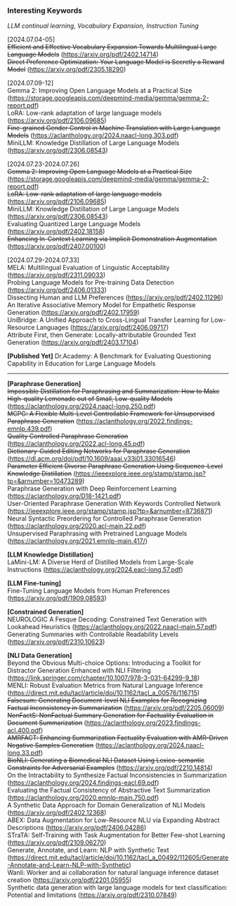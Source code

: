 ### Interesting Keywords
_LLM continual learning, Vocabulary Expansion, Instruction Tuning_

[2024.07.04-05]   
~~Efficient and Effective Vocabulary Expansion Towards Multilingual Large Language Models~~ (https://arxiv.org/pdf/2402.14714)   
~~Direct Preference Optimization: Your Language Model is Secretly a Reward Model~~ (https://arxiv.org/pdf/2305.18290)   

[2024.07.09-12]   
Gemma 2: Improving Open Language Models at a Practical Size (https://storage.googleapis.com/deepmind-media/gemma/gemma-2-report.pdf)   
LoRA: Low-rank adaptation of large language models (https://arxiv.org/pdf/2106.09685)   
~~Fine-grained Gender Control in Machine Translation with Large Language Models~~ (https://aclanthology.org/2024.naacl-long.303.pdf)   
MiniLLM: Knowledge Distillation of Large Language Models (https://arxiv.org/pdf/2306.08543)  

[2024.07.23-2024.07.26]   
~~Gemma 2: Improving Open Language Models at a Practical Size~~ (https://storage.googleapis.com/deepmind-media/gemma/gemma-2-report.pdf)   
~~LoRA: Low-rank adaptation of large language models~~ (https://arxiv.org/pdf/2106.09685)  
MiniLLM: Knowledge Distillation of Large Language Models (https://arxiv.org/pdf/2306.08543)  
Evaluating Quantized Large Language Models (https://arxiv.org/pdf/2402.18158)   
~~Enhancing In-Context Learning via Implicit Demonstration Augmentation~~ (https://arxiv.org/pdf/2407.00100)

[2024.07.29-2024.07.33]   
MELA: Multilingual Evaluation of Linguistic Acceptability (https://arxiv.org/pdf/2311.09033)   
Probing Language Models for Pre-training Data Detection (https://arxiv.org/pdf/2406.01333)   
Dissecting Human and LLM Preferences (https://arxiv.org/pdf/2402.11296)   
An Iterative Associative Memory Model for Empathetic Response Generation (https://arxiv.org/pdf/2402.17959)   
UniBridge: A Unified Approach to Cross-Lingual Transfer Learning for Low-Resource Languages (https://arxiv.org/pdf/2406.09717)  
Attribute First, then Generate: Locally-attributable Grounded Text Generation (https://arxiv.org/pdf/2403.17104)

**[Published Yet]**
Dr.Academy: A Benchmark for Evaluating Questioning Capability in Education for Large Language Models

--------------------------------------------   
**[Paraphrase Generation]**   
~~Impossible Distillation for Paraphrasing and Summarization: How to Make High-quality Lemonade out of Small, Low-quality Models~~ (https://aclanthology.org/2024.naacl-long.250.pdf)   
~~MCPG: A Flexible Multi-Level Controllable Framework for Unsupervised Paraphrase Generation~~ (https://aclanthology.org/2022.findings-emnlp.439.pdf)   
~~Quality Controlled Paraphrase Generation~~ (https://aclanthology.org/2022.acl-long.45.pdf)   
~~Dictionary-Guided Editing Networks for Paraphrase Generation~~ (https://dl.acm.org/doi/pdf/10.1609/aaai.v33i01.33016546)    
~~Parameter Efficient Diverse Paraphrase Generation Using Sequence-Level Knowledge Distillation~~ (https://ieeexplore.ieee.org/stamp/stamp.jsp?tp=&arnumber=10473289)   
Paraphrase Generation with Deep Reinforcement Learning (https://aclanthology.org/D18-1421.pdf)   
User-Oriented Paraphrase Generation With Keywords Controlled Network (https://ieeexplore.ieee.org/stamp/stamp.jsp?tp=&arnumber=8736871)   
Neural Syntactic Preordering for Controlled Paraphrase Generation (https://aclanthology.org/2020.acl-main.22.pdf)   
Unsupervised Paraphrasing with Pretrained Language Models (https://aclanthology.org/2021.emnlp-main.417/)   

**[LLM Knowledge Distillation]**   
LaMini-LM: A Diverse Herd of Distilled Models from Large-Scale Instructions (https://aclanthology.org/2024.eacl-long.57.pdf)   

**[LLM Fine-tuning]**   
Fine-Tuning Language Models from Human Preferences (https://arxiv.org/pdf/1909.08593)

**[Constrained Generation]**   
NEUROLOGIC A Fesque Decoding: Constrained Text Generation with Lookahead Heuristics (https://aclanthology.org/2022.naacl-main.57.pdf)  
Generating Summaries with Controllable Readability Levels (https://arxiv.org/pdf/2310.10623)

**[NLI Data Generation]**   
Beyond the Obvious Multi-choice Options: Introducing a Toolkit for Distractor Generation Enhanced with NLI Filtering (https://link.springer.com/chapter/10.1007/978-3-031-64299-9_18)   
MENLI: Robust Evaluation Metrics from Natural Language Inference (https://direct.mit.edu/tacl/article/doi/10.1162/tacl_a_00576/116715)   
~~Falsesum: Generating Document-level NLI Examples for Recognizing Factual Inconsistency in Summarization~~ (https://arxiv.org/pdf/2205.06009)   
~~NonFactS: NonFactual Summary Generation for Factuality Evaluation in Document Summarization~~ (https://aclanthology.org/2023.findings-acl.400.pdf)    
~~AMRFACT: Enhancing Summarization Factuality Evaluation with AMR-Driven Negative Samples Generation~~ (https://aclanthology.org/2024.naacl-long.33.pdf)   
~~BioNLI: Generating a Biomedical NLI Dataset Using Lexico-semantic Constraints for Adversarial Examples~~ (https://arxiv.org/pdf/2210.14814)   
On the Intractability to Synthesize Factual Inconsistencies in Summarization (https://aclanthology.org/2024.findings-eacl.69.pdf)   
Evaluating the Factual Consistency of Abstractive Text Summarization (https://aclanthology.org/2020.emnlp-main.750.pdf)   
A Synthetic Data Approach for Domain Generalization of NLI Models (https://arxiv.org/pdf/2402.12368)   
ABEX: Data Augmentation for Low-Resource NLU via Expanding Abstract Descriptions (https://arxiv.org/pdf/2406.04286)    
STraTA: Self-Training with Task Augmentation for Better Few-shot Learning (https://arxiv.org/pdf/2109.06270)   
Generate, Annotate, and Learn: NLP with Synthetic Text (https://direct.mit.edu/tacl/article/doi/10.1162/tacl_a_00492/112605/Generate-Annotate-and-Learn-NLP-with-Synthetic)   
Wanli: Worker and ai collaboration for natural language inference dataset creation (https://arxiv.org/pdf/2201.05955)   
Synthetic data generation with large language models for text classification: Potential and limitations (https://arxiv.org/pdf/2310.07849)   


